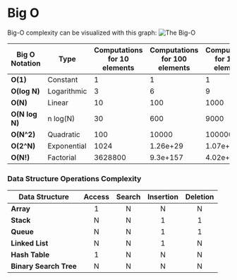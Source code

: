 # Big O

Big-O complexity can be visualized with this graph:
![The Big-O](https://i.sstatic.net/WcBRI.png "Big-O")











| Big O Notation | Type        | Computations for 10 elements | Computations for 100 elements | Computations for 1000 elements |
| -------------- | ----------- | ---------------------------- | ----------------------------- | ------------------------------ |
| **O(1)**       | Constant    | 1                            | 1                             | 1                              |
| **O(log N)**   | Logarithmic | 3                            | 6                             | 9                              |
| **O(N)**       | Linear      | 10                           | 100                           | 1000                           |
| **O(N log N)** | n log(N)    | 30                           | 600                           | 9000                           |
| **O(N^2)**     | Quadratic   | 100                          | 10000                         | 1000000                        |
| **O(2^N)**     | Exponential | 1024                         | 1.26e+29                      | 1.07e+301                      |
| **O(N!)**      | Factorial   | 3628800                      | 9.3e+157                      | 4.02e+2567                     |

### Data Structure Operations Complexity

| Data Structure         | Access | Search | Insertion | Deletion |
| ---------------------- | :----: | :----: | :-------: | :------: |
| **Array**              |   1    |   N    |     N     |    N     |
| **Stack**              |   N    |   N    |     1     |    1     |
| **Queue**              |   N    |   N    |     1     |    1     |
| **Linked List**        |   N    |   N    |     1     |    N     |
| **Hash Table**         |   1    |   N    |     N     |    N     |
| **Binary Search Tree** |   N    |   N    |     N     |    N     |